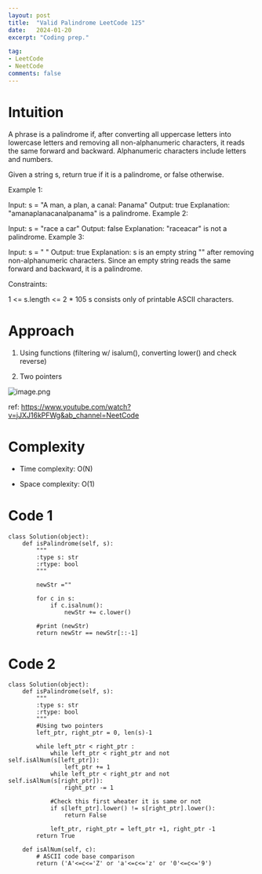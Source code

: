 ```yaml
---
layout: post
title:  "Valid Palindrome LeetCode 125"
date:   2024-01-20
excerpt: "Coding prep."

tag:
- LeetCode
- NeetCode
comments: false
---
```


# Intuition
<!-- Describe your first thoughts on how to solve this problem. -->
A phrase is a palindrome if, after converting all uppercase letters into lowercase letters and removing all non-alphanumeric characters, it reads the same forward and backward. Alphanumeric characters include letters and numbers.

Given a string s, return true if it is a palindrome, or false otherwise.

 

Example 1:

Input: s = "A man, a plan, a canal: Panama"
Output: true
Explanation: "amanaplanacanalpanama" is a palindrome.
Example 2:

Input: s = "race a car"
Output: false
Explanation: "raceacar" is not a palindrome.
Example 3:

Input: s = " "
Output: true
Explanation: s is an empty string "" after removing non-alphanumeric characters.
Since an empty string reads the same forward and backward, it is a palindrome.
 

Constraints:

1 <= s.length <= 2 * 105
s consists only of printable ASCII characters.

# Approach
<!-- Describe your approach to solving the problem. -->
1. Using functions (filtering w/ isalum(), converting lower() and check reverse)

2. Two pointers

![image.png](https://assets.leetcode.com/users/images/d5101341-b9ee-4c28-ad2f-7febf0e3188b_1705788269.9442477.png)

ref: https://www.youtube.com/watch?v=jJXJ16kPFWg&ab_channel=NeetCode

# Complexity
- Time complexity: O(N)
<!-- Add your time complexity here, e.g. $$O(n)$$ -->

- Space complexity: O(1)
<!-- Add your space complexity here, e.g. $$O(n)$$ -->

# Code 1
```
class Solution(object):
    def isPalindrome(self, s):
        """
        :type s: str
        :rtype: bool
        """

        newStr =""

        for c in s: 
            if c.isalnum():
                newStr += c.lower()

        #print (newStr)
        return newStr == newStr[::-1]

```

# Code 2
```
class Solution(object):
    def isPalindrome(self, s):
        """
        :type s: str
        :rtype: bool
        """
        #Using two pointers
        left_ptr, right_ptr = 0, len(s)-1

        while left_ptr < right_ptr :
            while left_ptr < right_ptr and not self.isAlNum(s[left_ptr]):
                left_ptr += 1
            while left_ptr < right_ptr and not self.isAlNum(s[right_ptr]):
                right_ptr -= 1  
                
            #Check this first wheater it is same or not 
            if s[left_ptr].lower() != s[right_ptr].lower():
                return False
            
            left_ptr, right_ptr = left_ptr +1, right_ptr -1
        return True

    def isAlNum(self, c):
        # ASCII code base comparison
        return ('A'<=c<='Z' or 'a'<=c<='z' or '0'<=c<='9')
```
